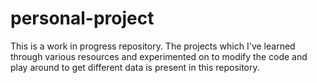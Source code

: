 # personal-project
This is a work in progress repository. The projects which I've learned through various resources and experimented on to modify the code and play around to get different data is present in this repository.
